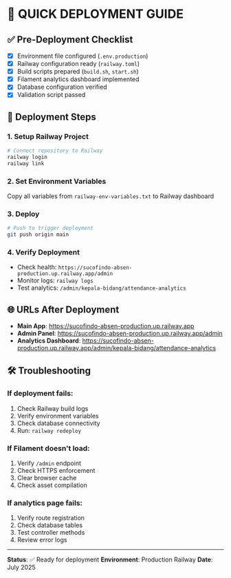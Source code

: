 # 🚀 QUICK DEPLOYMENT GUIDE

## ✅ Pre-Deployment Checklist

- [x] Environment file configured (`.env.production`)
- [x] Railway configuration ready (`railway.toml`)
- [x] Build scripts prepared (`build.sh`, `start.sh`)
- [x] Filament analytics dashboard implemented
- [x] Database configuration verified
- [x] Validation script passed

## 🎯 Deployment Steps

### 1. **Setup Railway Project**
```bash
# Connect repository to Railway
railway login
railway link
```

### 2. **Set Environment Variables**
Copy all variables from `railway-env-variables.txt` to Railway dashboard

### 3. **Deploy**
```bash
# Push to trigger deployment
git push origin main
```

### 4. **Verify Deployment**
- Check health: `https://sucofindo-absen-production.up.railway.app/admin`
- Monitor logs: `railway logs`
- Test analytics: `/admin/kepala-bidang/attendance-analytics`

## 🌐 URLs After Deployment

- **Main App**: https://sucofindo-absen-production.up.railway.app
- **Admin Panel**: https://sucofindo-absen-production.up.railway.app/admin
- **Analytics Dashboard**: https://sucofindo-absen-production.up.railway.app/admin/kepala-bidang/attendance-analytics

## 🛠️ Troubleshooting

### If deployment fails:
1. Check Railway build logs
2. Verify environment variables
3. Check database connectivity
4. Run: `railway redeploy`

### If Filament doesn't load:
1. Verify `/admin` endpoint
2. Check HTTPS enforcement
3. Clear browser cache
4. Check asset compilation

### If analytics page fails:
1. Verify route registration
2. Check database tables
3. Test controller methods
4. Review error logs

---
**Status**: ✅ Ready for deployment
**Environment**: Production Railway
**Date**: July 2025
